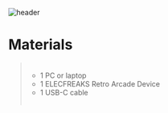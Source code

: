 ![header](assets/header.png)

# Materials

<blockquote>
  <ul style="list-style-type:circle;">
    <br>
    <li>1 PC or laptop</li>
    <li>1 ELECFREAKS Retro Arcade Device</li>
    <li>1 USB-C cable</li>
    <br>
  </ul>
</blockquote>

